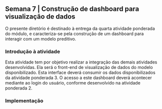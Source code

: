 <h2>Semana 7 | Construção de dashboard para visualização de dados</h2>

O presente diretório é destinado à entrega da quarta atividade ponderada do módulo, e caracteriza-se pela construção de um dashboard para interagir com um modelo preditivo.

<h3>Introdução à atividade</h3>

Esta atividade tem por objetivo realizar a integração das demais atividades desenvolvidas. Ela será o front-end de visualização de dados do modelo disponibilizado. Esta interface deverá consumir os dados disponibilizados da atividade ponderada 3. O acesso a este dashboard deverá acontecer mediante ao login do usuário, conforme desenvolvido na atividade ponderada 2.

<h3>Implementação</h3>

